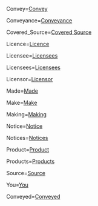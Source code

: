Convey=<a href='#Def.Convey.sec' class='definedterm'>Convey</a>

Conveyance=<a href='#Def.Conveyance.sec' class='definedterm'>Conveyance</a>

Covered_Source=<a href='#Def.Covered_Source.sec' class='definedterm'>Covered Source</a>

Licence=<a href='#Def.Licence.sec' class='definedterm'>Licence</a>

Licensee=<a href='#Def.Licensee.sec' class='definedterm'>Licensees</a>

Licensees=<a href='#Def.Licensee.sec' class='definedterm'>Licensees</a>

Licensor=<a href='#Def.Licensor.sec' class='definedterm'>Licensor</a>

Made=<a href='#Def.Made.sec' class='definedterm'>Made</a>

Make=<a href='#Def.Make.sec' class='definedterm'>Make</a>

Making=<a href='#Def.Making.sec' class='definedterm'>Making</a>

Notice=<a href='#Def.Notice.sec' class='definedterm'>Notice</a>

Notices=<a href='#Def.Notice.sec' class='definedterm'>Notices</a>

Product=<a href='#Def.Product.sec' class='definedterm'>Product</a>

Products=<a href='#Def.Product.sec' class='definedterm'>Products</a>

Source=<a href='#Def.Source.sec' class='definedterm'>Source</a>

You=<a href='#Def.You.sec' class='definedterm'>You</a>

Conveyed=<a href='#Def.Conveyed.sec' class='definedterm'>Conveyed</a>

